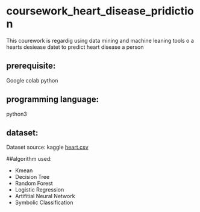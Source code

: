 # coursework_heart_disease_pridiction
This courework is regardig using data mining and machine leaning tools o a hearts desiease datet to predict heart disease a person
## prerequisite:
Google colab
python
## programming language: 
python3

## dataset:

Dataset source: kaggle [heart.csv](https://www.kaggle.com/fedesoriano/heart-failure-prediction)

##algorithm used:
* Kmean
* Decision Tree
* Random Forest
* Logistic Regression
* Artifitial Neural Network
* Symbolic Classification
